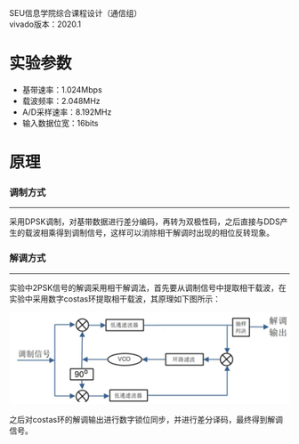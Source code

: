 SEU信息学院综合课程设计（通信组）  
vivado版本：2020.1
# 实验参数
+ 基带速率：1.024Mbps
+ 载波频率：2.048MHz
+ A/D采样速率：8.192MHz
+ 输入数据位宽：16bits

# 原理
### 调制方式
--- 
采用DPSK调制，对基带数据进行差分编码，再转为双极性码，之后直接与DDS产生的载波相乘得到调制信号，这样可以消除相干解调时出现的相位反转现象。
### 解调方式
---
实验中2PSK信号的解调采用相干解调法，首先要从调制信号中提取相干载波，在实验中采用数字costas环提取相干载波，其原理如下图所示：  

![png1](./demodulation.png)  

之后对costas环的解调输出进行数字锁位同步，并进行差分译码，最终得到解调信号。
